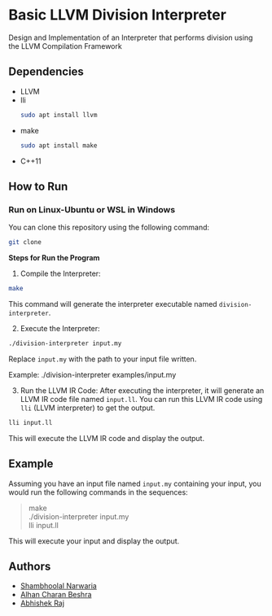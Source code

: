 # Basic LLVM Division Interpreter

Design and Implementation of an Interpreter that performs division using the LLVM Compilation Framework

## Dependencies

- LLVM
- lli
  ```bash
  sudo apt install llvm
  ```
- make
  ```bash
  sudo apt install make
  ```
- C++11

## How to Run

### Run on Linux-Ubuntu or WSL in Windows
You can clone this repository using the following command:
  ```bash
  git clone 
  ```

**Steps for Run the Program**
1. Compile the Interpreter:
```bash
make
```
This command will generate the interpreter executable named `division-interpreter`.

2. Execute the Interpreter:
```bash
./division-interpreter input.my
```
Replace `input.my` with the path to your input file written.

Example:
./division-interpreter examples/input.my


3. Run the LLVM IR Code:
After executing the interpreter, it will generate an LLVM IR code file named `input.ll`. You can run this LLVM IR code using `lli` (LLVM interpreter) to get the output.
```bash
lli input.ll
```
This will execute the LLVM IR code and display the output.

## Example

Assuming you have an input file named `input.my` containing your input, you would run the following commands in the sequences: <br>
>make <br>
>./division-interpreter input.my <br>
>lli input.ll


This will execute your input and display the output.


## Authors
- [Shambhoolal Narwaria](https://github.com/mr-narwaria)
- [Alhan Charan Beshra](https://github.com/ezio2605)
- [Abhishek Raj](https://github.com/Abhi9708bittu)

